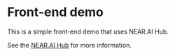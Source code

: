 # Front-end demo

This is a simple front-end demo that uses NEAR.AI Hub.

See the [NEAR.AI Hub](../README.md) for more information.
